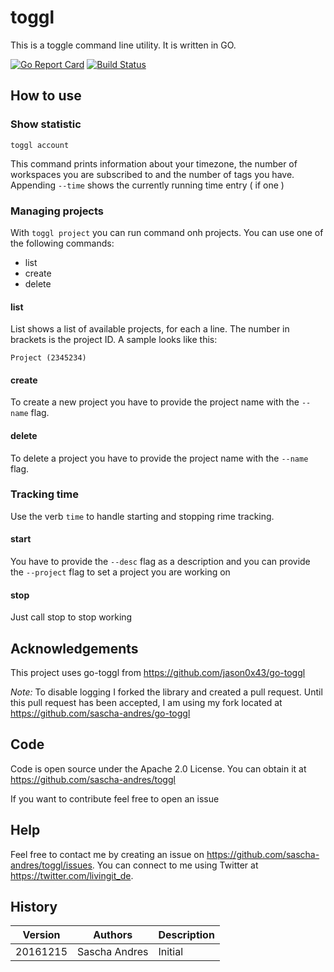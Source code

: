 # toggl

This is a toggle command line utility. It is written in GO.

[![Go Report Card](https://goreportcard.com/badge/github.com/sascha-andres/toggl)](https://goreportcard.com/report/github.com/sascha-andres/toggl) [![Build Status](https://travis-ci.org/sascha-andres/toggl.svg?branch=master)](https://travis-ci.org/sascha-andres/toggl)

## How to use

### Show statistic

    toggl account

This command prints information about your timezone, the number of workspaces you are subscribed to and the number of tags you have. Appending `--time` shows the currently running time entry ( if one )

### Managing projects

With `toggl project` you can run command onh projects. You can use one of the following commands:

* list
* create
* delete

#### list

List shows a list of available projects, for each a line. The number in brackets is the project ID. A sample looks like this:

    Project (2345234)

#### create

To create a new project you have to provide the project name with the `--name` flag.

#### delete

To delete a project you have to provide the project name with the `--name` flag.

### Tracking time

Use the verb `time` to handle starting and stopping rime tracking.

#### start

You have to provide the `--desc` flag as a description and you can provide the `--project` flag to set a project you are working on

#### stop

Just call stop to stop working

## Acknowledgements

This project uses go-toggl from https://github.com/jason0x43/go-toggl

_Note:_ To disable logging I forked the library and created a pull request. Until this pull request has been accepted, I am using my fork located at https://github.com/sascha-andres/go-toggl

## Code ##

Code is open source under the Apache 2.0 License. You can obtain it at https://github.com/sascha-andres/toggl

If you want to contribute feel free to open an issue

## Help

Feel free to contact me by creating an issue on https://github.com/sascha-andres/toggl/issues.
You can connect to me using Twitter at https://twitter.com/livingit_de.

## History

|Version|Authors|Description|
|---|---|---|
|20161215|Sascha Andres|Initial|
